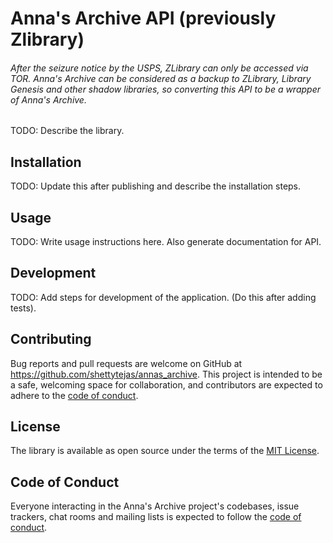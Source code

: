 # Anna's Archive API (previously Zlibrary)

###### After the seizure notice by the USPS, ZLibrary can only be accessed via TOR. Anna's Archive can be considered as a backup to ZLibrary, Library Genesis and other shadow libraries, so converting this API to be a wrapper of Anna's Archive.

TODO: Describe the library.

## Installation

TODO: Update this after publishing and describe the installation steps.

## Usage

TODO: Write usage instructions here. Also generate documentation for API.

## Development

TODO: Add steps for development of the application. (Do this after adding tests).

## Contributing

Bug reports and pull requests are welcome on GitHub at https://github.com/shettytejas/annas_archive. This project is intended to be a safe, welcoming space for collaboration, and contributors are expected to adhere to the [code of conduct](https://github.com/shettytejas/annas_archive/blob/master/CODE_OF_CONDUCT.md).

## License

The library is available as open source under the terms of the [MIT License](https://opensource.org/licenses/MIT).

## Code of Conduct

Everyone interacting in the Anna's Archive project's codebases, issue trackers, chat rooms and mailing lists is expected to follow the [code of conduct](https://github.com/shettytejas/annas_archive/blob/master/CODE_OF_CONDUCT.md).
